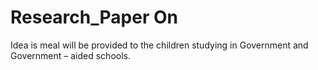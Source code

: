 # Research_Paper On 

Idea is meal will be provided to the children studying in Government and Government – aided schools. 
